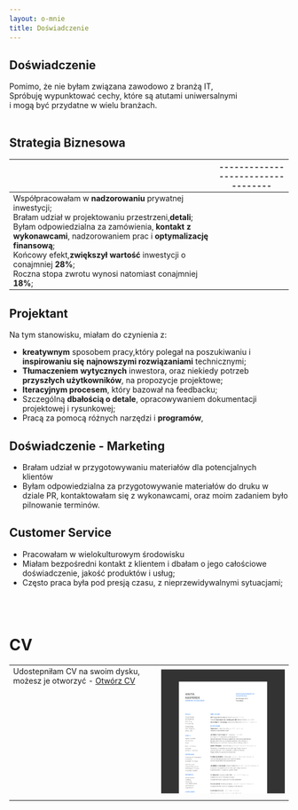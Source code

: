 ```yaml
---
layout: o-mnie
title: Doświadczenie
---
```

## Doświadczenie

Pomimo, że nie byłam związana zawodowo z branżą IT,<br>
Spróbuję wypunktować cechy, które są atutami uniwersalnymi 
<br> i mogą być przydatne w wielu branżach. 
<br>
<br>

## Strategia Biznesowa 

|                                                              | ---------------------------------- |
| ------------------------------------------------------------ | ---------------------------------- |
| Współpracowałam w **nadzorowaniu** prywatnej inwestycji;<br/>Brałam udział w projektowaniu przestrzeni,**detali**; <br/>Byłam odpowiedzialna za zamówienia, **kontakt z wykonawcami**, nadzorowaniem prac i **optymalizację finansową**;<br/>Końcowy efekt,**zwiększył wartość** inwestycji o conajmniej **28%**;<br/>Roczna stopa zwrotu wynosi natomiast conajmniej **18%**; |                                    |




## Projektant

Na tym stanowisku, miałam do czynienia z:

- **kreatywnym** sposobem pracy,który polegał na poszukiwaniu i **inspirowaniu się** **najnowszymi rozwiązaniami** technicznymi;
- **Tłumaczeniem** **wytycznych** inwestora, oraz niekiedy potrzeb **przyszłych użytkowników**, na propozycje projektowe;
- **Iteracyjnym procesem**, który bazował na feedbacku;
- Szczególną **dbałością o detale**, opracowywaniem dokumentacji projektowej i rysunkowej;
- Pracą za pomocą różnych narzędzi i **programów**, 

## Doświadczenie - Marketing

- Brałam udział w przygotowywaniu materiałów dla potencjalnych klientów
- Byłam odpowiedzialna za przygotowywanie materiałów do druku w dziale PR, kontaktowałam się z wykonawcami, oraz moim zadaniem było pilnowanie terminów.

## Customer Service

- Pracowałam w wielokulturowym środowisku 
- Miałam bezpośredni kontakt z klientem i dbałam o jego całościowe doświadczenie, jakość produktów i usług;
- Często praca była pod presją czasu, z nieprzewidywalnymi sytuacjami;
<br>
<br>

# CV

|                                                              |                                                              |
| ------------------------------------------------------------ | -----------------------------------------------------------: |
| Udostepniłam CV na swoim dysku, możesz je otworzyć - [Otwórz CV](https://drive.google.com/file/d/1hEogPlysEIRWZVdXuUgcO1zGA7fMLJJW/view?usp=sharing)<br/><br><br><br><br/><br/><br/><br/><br><br><br><br/><br/> | [![image-text](https://raw.githubusercontent.com/AnitakasperekUX/AnitakasperekUX.github.io/main/assets/img/Mask%20Group%404x.png)](https://raw.githubusercontent.com/AnitakasperekUX/AnitakasperekUX.github.io/main/assets/img/2021_cv_dark%20mode%2012%40.png) |



